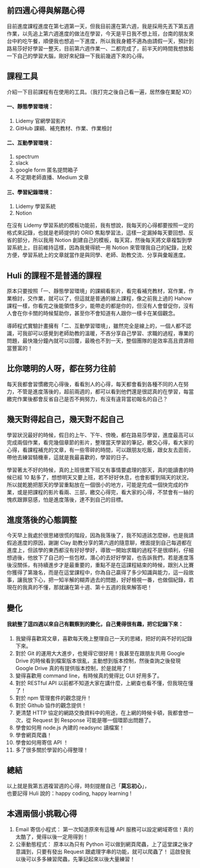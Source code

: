 ## 前四週心得與解題心得

目前進度課程進度在第七週第一天，但我目前還在第六週，我是採用先丟下第五週作業，以先追上第六週進度的做法在學習，今天是平日我不想上班，台南的朋友來台中約吃午餐，順便我也想追一下進度，所以我我身體不適為由請假一天，預計到路易莎好好學習一整天，目前第六週作業一、二都完成了，前半天的時間我想放鬆一下自己的學習大腦，剛好來紀錄一下我前幾週下來的心得。

## 課程工具

介紹一下目前課程有在使用的工具。（我打完之後自己看一遍，居然像在業配 XD）

#### 一、靜態學習環境：
1. Lidemy 官網學習影片
2. GitHub 課綱、補充教材、作業、作業檢討

#### 二、互動學習環境：
1. spectrum
2. slack
3. google form 匿名提問箱子
4. 不定期老師直播、Medium 文章



#### 三、學習紀錄環境：
1. Lidemy 學習系統
2. Notion

在沒有 Lidemy 學習系統的模板功能前，我有想說，我每天的心得都要按照一定的格式來記錄，也就是老師提供的 ORID 焦點學習法，這樣一定漏掉每天要回想、反省的部分，所以我用 Notion 創建自己的模板，每天寫，然後每天將文章複製到學習系統上，目前維持這樣，因為我覺得統一用 Notion 來管理我自己的紀錄，比較方便，學習系統上的文章就當作是與同學、老師、助教交流、分享與彙報進度。

## Huli 的課程不是普通的課程

原本只要按照「一、靜態學習環境」的課綱看影片，看完看補充教材，寫作業，作業檢討，交作業，就可以了，但這就是普通的線上課程，像之前我上過的 Hahow 課程一樣，你看完之後能領悟多少，能帶走的都是你的，但沒有人會督促你，沒有人會在你卡關的時候幫助你，甚至你不會知道有人跟你一樣卡在某個觀念。

導師程式實驗計畫擁有「二、互動學習環境」，雖然完全是線上的，一個人都不認識，可我卻可以感覺到老師助教的溫暖，不吝分享自己學習、求職的過程，專業的問題，最快幾分鐘內就可以回覆，最晚也不到一天，整個團隊的是效率高且資源相當豐富的！

## 比你聰明的人呀，都在努力往前

每天我都會習慣繳完心得後，看看別人的心得，每天都會看到各種不同的人在努力，不管是進度落後的，超前兩週的，都可以看到他們還是很認真的在學習，每當繳完作業後都會反省自己是否不夠努力，有沒有違背當初報名的自己？

## 幾天對得起自己，幾天對不起自己

學習狀況最好的時候，假日的上午、下午、傍晚，都在路易莎學習，進度最高可以完成兩個作業，看完幾個章節的影片，整理當天學習的筆記，繳交心得，看大家的心得，看課程補充的文章，有一些零碎的時間，可以跟朋友吃飯，跟女友去逛街，帶他去練習騎機車，這就是我最喜歡的，學習的日子。

學習著太不好的時候，真的上班很累下班又有事情要處理的那天，真的能讀書的時候已經 10 點多了，想想明天又要上班，若不好好休息，也會影響到隔天的狀況，所以就乾脆把那天的學習重點放在一個很小的地方，可能是完成一個快完成的作業，或是把課程的影片看兩、三部，繳交心得完，看大家的心得，不禁會有一絲的愧疚跟罪惡感，怕是進度落後，達不到自己的目標。


## 進度落後的心態調整
今天早上我處於很思緒很慌的階段，因為我落後了，我不知道該怎麼辦，也是我請假追進度的原因，謝謝 Clay 助教分享的第六週的隨意聊，裡面提到自己每週都在進度上，但該學的東西都沒有好好學好，導致一開始求職的過程不是很順利，仔細想過後，他放下了自己的一些包袱，潛心的去好好學習，也告訴我們，若是進度落後沒關係，有持續進步才是最重要的，重點不是在這課程結束的時候，跟別人比賽你獲得了第幾名，而是在這堂課程中，你為自己贏得了多少知識與能力，這一段故事，讓我放下心，把一知半解的糊弄過去的問題，好好檢視一番，也做個紀錄，若現在的我真的不懂，那就讓在第十週、第十五週的我來解答吧！

## 變化
#### 我統整了這四週以來自己有觀察到的變化，自己覺得很有趣，把它記錄下來：

1. 我變得喜歡寫文章，喜歡每天晚上整理自己一天的思緒，把好的與不好的記錄下來。
2. 對於 Git 的運用大大進步，也覺得它很好用！我甚至在跟朋友共用 Google Drive 的時候看到檔案版本很亂，主動想到版本控制，然後查詢之後發現 Google Drive 真的有提供版本控制，於是就用了！
3. 變得喜歡用 command line，有時候真的覺得比 GUI 好用多了。
4. 對於 RESTful API 以前都不知道大家在講什麼，上網查也看不懂，但我現在懂了！
5. 對於 npm 管理套件的觀念提升！
6. 對於 Github 協作的觀念提供！
7. 更清楚 HTTP 協定的網路交換資料中的用途，在上網的時候卡頓，我都會想一次，從 Request 到 Response 可能是哪一個環節出問題了。
8. 學會如何用 node.js 內建的 readsync 讀檔案！
9. 學會網頁爬蟲！
10. 學會如何用寄信 API ！ 
11. 多了很多關於學習的心得整理！

## 總結
以上就是我第五週複習週的心得，時刻提醒自己「**莫忘初心**」，<br/>
也要記得 Huli 說的：happy coding, happy learning !


## 本週兩個小挑戰心得
1. Email 寄信小程式：
第一次知道原來有這種 API 服務可以設定網域寄信！真的太酷了，覺得以後一定用得到！
2. 公車動態程式：
原本以為只有 Python 可以做到網頁爬蟲，上了這堂課之後才意識到，只要有發出 Request 跟處理字串的功能，就可以爬蟲了！
這啟發我以後可以多多練習爬蟲，先筆記起來以後大量練習！